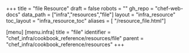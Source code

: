 +++
title = "file Resource"
draft = false
robots = ""
gh_repo = "chef-web-docs"
data_path = ["infra","resources","file"]
layout = "infra_resource"
toc_layout = "infra_resource_toc"
aliases = [ "/resource_file.html"]

[menu]
  [menu.infra]
    title = "file"
    identifier = "chef_infra/cookbook_reference/resources/file"
    parent = "chef_infra/cookbook_reference/resources"
+++

<!-- The contents of this page are automatically generated from the file.yaml file in the data directory. -->
<!-- To suggest a change, edit the https://github.com/chef/chef/blob/main/lib/chef/resource/file.rb file
      and submit a pull request to the https://github.com/chef/chef repository. -->
